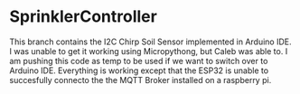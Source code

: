 # SprinklerController
This branch contains the I2C Chirp Soil Sensor implemented in Arduino IDE. I was unable to get it working using Micropythong, but Caleb was able to.
I am pushing this code as temp to be used if we want to switch over to Arduino IDE.
Everything is working except that the ESP32 is unable to succesfully connecto the the MQTT Broker installed on a raspberry pi.
